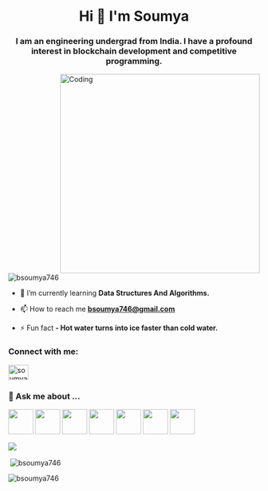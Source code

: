 <h1 align="center">Hi 👋 I'm Soumya</h1>
<h3 align="center">I am an engineering undergrad from India. I have a profound interest in blockchain development and competitive programming.</h3>

<img align="right" alt="Coding" width="400" src="https://img.etimg.com/thumb/msid-84146083,width-1015,height-761,imgsize-638053,resizemode-8/prime/technology-and-startups/booting-up-developer-economy-how-tech-startups-are-helping-coders-build-and-test-software-faster.jpghttps://img.etimg.com/thumb/msid-84146083,width-1015,height-761,imgsize-638053,resizemode-8/prime/technology-and-startups/booting-up-developer-economy-how-tech-startups-are-helping-coders-build-and-test-software-faster.jpghttps://img.etimg.com/thumb/msid-84146083,width-1015,height-761,imgsize-638053,resizemode-8/prime/technology-and-startups/booting-up-developer-economy-how-tech-startups-are-helping-coders-build-and-test-software-faster.jpg">
<p align="left"> <img src="https://komarev.com/ghpvc/?username=bsoumya746&label=Profile%20views&color=0e75b6&style=flat" alt="bsoumya746" /> </p>

- 🌱 I’m currently learning **Data Structures And Algorithms.**

- 📫 How to reach me **bsoumya746@gmail.com**

- ⚡ Fun fact **- Hot water turns into ice faster than cold water.**

<h3 align="left">Connect with me:</h3>
<p align="left">
<a href="https://linkedin.com/in/soumya-bhattacharya-93644625b" target="blank"><img align="center" src="https://raw.githubusercontent.com/rahuldkjain/github-profile-readme-generator/master/src/images/icons/Social/linked-in-alt.svg" alt="soumya-bhattacharya-93644625b" height="30" width="40" /></a>
</p>

### 💬 Ask me about ...
<code><img height="50" src="https://www.vectorlogo.zone/logos/python/python-ar21.svg"></code>
<code><img height="50" src="https://www.vectorlogo.zone/logos/java/java-ar21.svg"></code>
<code><img height="50" src="https://upload.wikimedia.org/wikipedia/commons/thumb/1/18/C_Programming_Language.svg/1200px-C_Programming_Language.svg.png"></code>
<code><img height="50" src="https://www.vectorlogo.zone/logos/mysql/mysql-horizontal.svg"></code>
<code><img height="50" src="https://upload.wikimedia.org/wikipedia/commons/9/91/Octicons-mark-github.svg"></code>
<code><img height="50" src="https://www.vectorlogo.zone/logos/linux/linux-ar21.svg"></code>
<code><img height="50" src="https://upload.wikimedia.org/wikipedia/commons/thumb/9/9f/Vimlogo.svg/1200px-Vimlogo.svg.png"></code>

![](https://github-readme-stats.vercel.app/api/top-langs/?username=bsoumya746&show_icons=true&theme=tokyonight)

<p>&nbsp;<img align="center" src="https://github-readme-stats.vercel.app/api?username=bsoumya746&show_icons=true&locale=en" alt="bsoumya746" /></p>

<p><img align="center" src="https://github-readme-streak-stats.herokuapp.com/?user=bsoumya746&" alt="bsoumya746" /></p>
